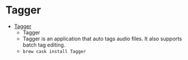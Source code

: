 # Tagger
- [Tagger](https://bilalh.github.io/projects/tagger/)
  -  Tagger
  - Tagger is an application that auto tags audio files. It also supports batch tag editing.
  - `brew cask install Tagger`

